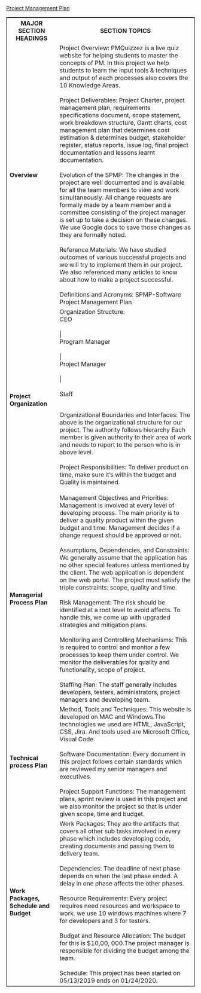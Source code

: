 <!DOCTYPE html>
<html lang="en">
<head>
  <meta charset="utf-8">
  <link rel="stylesheet" href="https://stackpath.bootstrapcdn.com/bootstrap/4.3.1/css/bootstrap.min.css">
  <link rel="stylesheet" href="https://stackpath.bootstrapcdn.com/bootstrap/4.3.1/js/bootstrap.min.js">
  <link rel="stylesheet" href="https://stackpath.bootstrapcdn.com/bootstrap/4.3.1/js/bootstrap.bundle.min.js">
</head>
<body>
<div class="container">
<nav class="navbar navbar-expand-lg navbar-light fixed-top py-3" id="mainNav">
        <a class="navbar-brand js-scroll-trigger" href="#">           
            Project Management Plan
        </a>
</nav>
</div>
<div class="container">
<table style="width:100%;border: 1px solid black;">
  <tr>
    <th>MAJOR SECTION HEADINGS</th>
    <th>SECTION TOPICS</th> 
  </tr>
  <tr>
  <td><b>Overview</b></td>
  <td>Project Overview:
          PMQuizzez is a live quiz website for helping students to master the concepts of PM. In this project we help students to learn the input tools & techniques and output of each processes also covers the 10 Knowledge Areas.<br>
  <br>Project Deliverables:
          Project Charter, project management plan, requirements specifications document, scope statement, work breakdown structure, Gantt charts, cost management plan that determines cost estimation & determines budget, stakeholder register, status reports, issue log, final project documentation and lessons learnt documentation.<br>
  <br>Evolution of the SPMP: 
          The changes in the project are well documented and is available for all the team members to view and work simultaneously. All change requests are formally made by a team member and a committee consisting of the project manager is set up to take a decision on these changes. We use Google docs to save those changes as they are formally noted. <br>
  <br>Reference Materials:
          We have studied outcomes of various successful projects and we will try to implement them in our project. We also referenced many articles to know about how to make a project successful. <br>
  <br>Definitions and Acronyms:
          SPMP-Software Project Management Plan <br>      
</td>
</tr>
<tr>
<td><b>Project Organization</b></td>
<td>Organization Structure:
                                 <br>CEO
                                <br><br>  |
                          <br> Program Manager
                               <br><br>   |
                         <br>  Project Manager
                                 <br><br> |
                             <br><br>Staff 

<br>Organizational Boundaries and Interfaces: The above is the organizational structure for our project. The authority follows hierarchy Each           member is given authority to their area of work and needs to report to the person who is in above level.<br>
<br>Project Responsibilities: To deliver product on time, make sure it’s within the budget and Quality is maintained.
</td>
</tr>
<tr>
<td><b>Managerial Process Plan</b></td>
<td>Management Objectives and Priorities: Management is involved at every level of developing process. The main priority is to deliver a                quality product within the given budget and time. Management decides if a change request should be approved or not.<br>
<br>Assumptions, Dependencies, and Constraints:
       We generally assume that the application has no other special features unless mentioned by the client. The web application is dependent on the web portal. The project must satisfy the triple constraints: scope, quality and time.<br>
<br>Risk Management: The risk should be identified at a root level to avoid affects. To handle this, we come up with upgraded strategies and           mitigation plans.<br>
<br>Monitoring and Controlling Mechanisms:
       This is required to control and monitor a few processes to keep them under control. We monitor the deliverables for quality and functionality, scope of project.<br>
<br>Staffing Plan:
       The staff generally includes developers, testers, administrators, project managers and developing team.<br>
</td>
</tr>
<tr>
<td><b>Technical process Plan</b></td>
<td>Method, Tools and Techniques:
      This website is developed on MAC and Windows.The technologies we used are HTML, JavaScript, CSS, Jira. And tools used are Microsoft Office, Visual Code.<br>
<br>Software Documentation:
      Every document in this project follows certain standards which are reviewed my senior managers and executives.<br>
<br>Project Support Functions:
      The management plans, sprint review is used in this project and we also monitor the project so that is under given scope, time and budget.<br>
</td>
</tr>
<tr>
<td><b>Work Packages, Schedule and Budget</b></td>
<td>Work Packages: They are the artifacts that covers all other sub tasks involved in every phase which includes developing code, creating             documents and passing them to delivery team.<br>
<br>Dependencies: The deadline of next phase depends on when the last phase ended. A delay in one phase affects the other phases.<br>
<br>Resource Requirements: Every project requires need resources and workspace to work. we use 10 windows machines where 7 for developers and 3        for testers.<br>
<br>Budget and Resource Allocation: The budget for this is $10,00, 000.The project manager is responsible for dividing the budget among the            team.<br>
<br>Schedule: This project has been started on 05/13/2019 ends on 01/24/2020.<br>
</td>
</tr>
</table>
</div>
</body>
</html>
